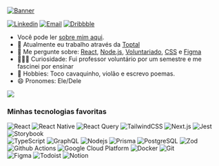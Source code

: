 [![Banner](https://user-images.githubusercontent.com/9030018/161356333-3850531e-e402-42eb-94f6-1c08b4a9865a.jpg)
](https://vinpac.io/)

[![Linkedin](https://img.shields.io/badge/-Linkedin-blue?style=for-the-badge&logo=Linkedin&logoColor=white&link=https://www.linkedin.com/in/josias-furtado-028500190/)](https://www.linkedin.com/in/vinpac/)
[![Email](https://img.shields.io/badge/-Email-c14438?style=for-the-badge&logo=Gmail&logoColor=white&link=mailto:oi@vinpac.io)](mailto:oi@vinpac.io)
[![Dribbble](https://img.shields.io/badge/-Dribbble-c14438?style=for-the-badge&logo=Dribbble&color=ea4c89&logoColor=white&link=https://dribbble.com/vinpac)](https://dribbble.com/vinpac)

- Você pode ler [sobre mim aqui](https://vinpac.io/). 
- 💎 Atualmente eu trabalho através da [Toptal](https://www.toptal.com/)
- 💬 Me pergunte sobre: [React](http://reactjs.org/), [Node.js](https://nodejs.org/en/), [Voluntariado](https://atados.com.br), [CSS](https://tailwindcss.com/) e [Figma](https://www.figma.com/)
- 🙋🏻‍♂️ Curiosidade: Fui professor voluntário por um semestre e me fascinei por ensinar
- 🎵 Hobbies: Toco cavaquinho, violão e escrevo poemas.
- 😄 Pronomes: Ele/Dele

![](https://visitor-badge.laobi.icu/badge?page_id=vinpac.vinpac)


### Minhas tecnologias favoritas

<p>
  <img alt="React" src="https://img.shields.io/badge/-React-20242a?style=flat-square&logo=react&logoColor=61dafb" />
  <img alt="React Native" src="https://img.shields.io/badge/-React_Native-45b8d8?style=flat-square&logo=react&logoColor=white" />
  <img alt="React Query" src="https://img.shields.io/badge/-React%20Query-ff4154?style=flat-square&logo=reactquery&logoColor=white" />
  <img alt="TailwindCSS" src="https://img.shields.io/badge/-TailwindCSS-05b6d4?style=flat-square&logo=Tailwind-CSS&logoColor=white" />
  <img alt="Next.js" src="https://img.shields.io/badge/-NextJs-black?style=flat-square&logo=next.js&logoColor=white" />
  <img alt="Jest" src="https://img.shields.io/badge/-Jest-15c213?style=flat-square&logo=jest&logoColor=white" />
  <img alt="Storybook" src="https://img.shields.io/badge/-Storybook-fe4685?style=flat-square&logo=storybook&logoColor=white" />
  <br/>
  <img alt="TypeScript" src="https://img.shields.io/badge/-TypeScript-007ACC?style=flat-square&logo=typescript&logoColor=white" />
  <img alt="GraphQL" src="https://img.shields.io/badge/-GraphQL-E10098?style=flat-square&logo=graphql&logoColor=white" />
  <img alt="Nodejs" src="https://img.shields.io/badge/-Nodejs-43853d?style=flat-square&logo=Node.js&logoColor=white" />
  <img alt="Prisma" src="https://img.shields.io/badge/-Prisma-37a169?style=flat-square&logo=prisma&logoColor=white" />
  <img alt="PostgreSQL" src="https://img.shields.io/badge/-PostgreSQL-13aa52?style=flat-square&logo=postgreSQL&logoColor=white" />
  <img alt="Zod" src="https://img.shields.io/badge/-Zod-2f68b6?style=flat-square&logoColor=black" />
  
  <br/>
  <img alt="Github Actions" src="https://img.shields.io/badge/-Github_Actions-2088FF?style=flat-square&logo=github-actions&logoColor=white" />
  <img alt="Google Cloud Platform" src="https://img.shields.io/badge/-Google_Cloud_Platform-1a73e8?style=flat-square&logo=google-cloud&logoColor=white" />
  <img alt="Docker" src="https://img.shields.io/badge/-Docker-46a2f1?style=flat-square&logo=docker&logoColor=white" />
  <img alt="Git" src="https://img.shields.io/badge/-Git-F05032?style=flat-square&logo=git&logoColor=white" />

  <br/>

  <img alt="Figma" src="https://img.shields.io/badge/-Figma-111111?style=flat-square&logo=Figma&logoColor=white" />
  <img alt="Todoist" src="https://img.shields.io/badge/-Todoist-d84030?style=flat-square&logo=todoist&logoColor=white" />
  <img alt="Notion" src="https://img.shields.io/badge/-Notion-black?style=flat-square&logo=notion&logoColor=white" />
</p>
